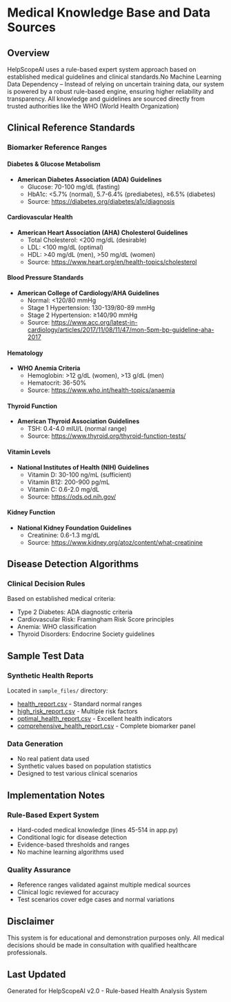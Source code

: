 # Medical Knowledge Base and Data Sources

## Overview
HelpScopeAI uses a rule-based expert system approach based on established medical guidelines and clinical standards.No Machine Learning Data Dependency – Instead of relying on uncertain training data, our system is powered by a robust rule-based engine, ensuring higher reliability and transparency. All knowledge and guidelines are sourced directly from trusted authorities like the WHO (World Health Organization)


## Clinical Reference Standards

### Biomarker Reference Ranges

#### Diabetes & Glucose Metabolism
- **American Diabetes Association (ADA) Guidelines**
  - Glucose: 70-100 mg/dL (fasting)
  - HbA1c: <5.7% (normal), 5.7-6.4% (prediabetes), ≥6.5% (diabetes)
  - Source: https://diabetes.org/diabetes/a1c/diagnosis

#### Cardiovascular Health
- **American Heart Association (AHA) Cholesterol Guidelines**
  - Total Cholesterol: <200 mg/dL (desirable)
  - LDL: <100 mg/dL (optimal)
  - HDL: >40 mg/dL (men), >50 mg/dL (women)
  - Source: https://www.heart.org/en/health-topics/cholesterol

#### Blood Pressure Standards
- **American College of Cardiology/AHA Guidelines**
  - Normal: <120/80 mmHg
  - Stage 1 Hypertension: 130-139/80-89 mmHg
  - Stage 2 Hypertension: ≥140/90 mmHg
  - Source: https://www.acc.org/latest-in-cardiology/articles/2017/11/08/11/47/mon-5pm-bp-guideline-aha-2017

#### Hematology
- **WHO Anemia Criteria**
  - Hemoglobin: >12 g/dL (women), >13 g/dL (men)
  - Hematocrit: 36-50%
  - Source: https://www.who.int/health-topics/anaemia

#### Thyroid Function
- **American Thyroid Association Guidelines**
  - TSH: 0.4-4.0 mIU/L (normal range)
  - Source: https://www.thyroid.org/thyroid-function-tests/

#### Vitamin Levels
- **National Institutes of Health (NIH) Guidelines**
  - Vitamin D: 30-100 ng/mL (sufficient)
  - Vitamin B12: 200-900 pg/mL
  - Vitamin C: 0.6-2.0 mg/dL
  - Source: https://ods.od.nih.gov/

#### Kidney Function
- **National Kidney Foundation Guidelines**
  - Creatinine: 0.6-1.3 mg/dL
  - Source: https://www.kidney.org/atoz/content/what-creatinine

## Disease Detection Algorithms

### Clinical Decision Rules
Based on established medical criteria:
- Type 2 Diabetes: ADA diagnostic criteria
- Cardiovascular Risk: Framingham Risk Score principles
- Anemia: WHO classification
- Thyroid Disorders: Endocrine Society guidelines

## Sample Test Data

### Synthetic Health Reports
Located in `sample_files/` directory:
- [health_report.csv](file://e:\H1\sample_files\health_report.csv) - Standard normal ranges
- [high_risk_report.csv](file://e:\H1\sample_files\high_risk_report.csv) - Multiple risk factors
- [optimal_health_report.csv](file://e:\H1\sample_files\optimal_health_report.csv) - Excellent health indicators
- [comprehensive_health_report.csv](file://e:\H1\sample_files\comprehensive_health_report.csv) - Complete biomarker panel

### Data Generation
- No real patient data used
- Synthetic values based on population statistics
- Designed to test various clinical scenarios

## Implementation Notes

### Rule-Based Expert System
- Hard-coded medical knowledge (lines 45-514 in app.py)
- Conditional logic for disease detection
- Evidence-based thresholds and ranges
- No machine learning algorithms used

### Quality Assurance
- Reference ranges validated against multiple medical sources
- Clinical logic reviewed for accuracy
- Test scenarios cover edge cases and normal variations

## Disclaimer
This system is for educational and demonstration purposes only. All medical decisions should be made in consultation with qualified healthcare professionals.

## Last Updated
Generated for HelpScopeAI v2.0 - Rule-based Health Analysis System
